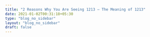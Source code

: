 ```yaml
---
title: "2 Reasons Why You Are Seeing 1213 – The Meaning of 1213"
date: 2021-01-02T00:31:18+05:30
type: "blog_no_sidebar"
layout: "blog_no_sidebar"
draft: false
---
```


